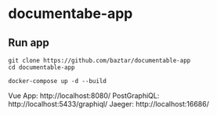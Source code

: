 # documentabe-app

## Run app

```
git clone https://github.com/baztar/documentable-app
cd documentable-app

docker-compose up -d --build
```

Vue App: http://localhost:8080/
PostGraphiQL: http://localhost:5433/graphiql/
Jaeger: http://localhost:16686/
